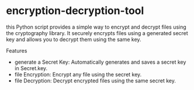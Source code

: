 # encryption-decryption-tool

 this Python script provides a simple way to encrypt and decrypt files using the cryptography library. It securely encrypts files using a generated secret key and allows you to decrypt them using the same key.

Features
* generate a Secret Key: Automatically generates and saves a secret key in Secret.key.
* file Encryption: Encrypt any file using the secret key.
* file Decryption: Decrypt encrypted files using the same secret key.
